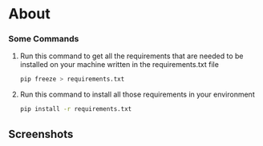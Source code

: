 # About


### Some Commands
1. Run this command to get all the requirements that are needed to be installed on your machine written
in the requirements.txt file
    ```bash 
    pip freeze > requirements.txt
    ```
2. Run this command to install all those requirements in your environment
    ```bash
    pip install -r requirements.txt 
    ```
## Screenshots